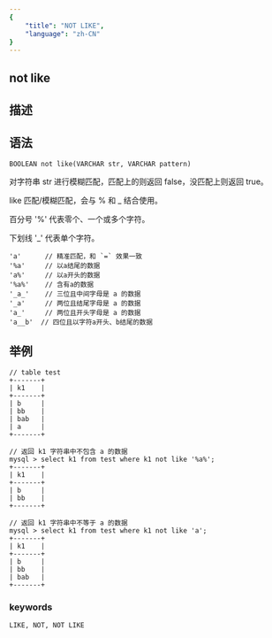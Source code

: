```yaml
---
{
    "title": "NOT LIKE",
    "language": "zh-CN"
}
---
```


## not like
## 描述
## 语法

`BOOLEAN not like(VARCHAR str, VARCHAR pattern)`

对字符串 str 进行模糊匹配，匹配上的则返回 false，没匹配上则返回 true。

like 匹配/模糊匹配，会与 % 和 _ 结合使用。

百分号 '%' 代表零个、一个或多个字符。

下划线 '_' 代表单个字符。

```
'a'      // 精准匹配，和 `=` 效果一致
'%a'     // 以a结尾的数据
'a%'     // 以a开头的数据
'%a%'    // 含有a的数据
'_a_'    // 三位且中间字母是 a 的数据
'_a'     // 两位且结尾字母是 a 的数据
'a_'     // 两位且开头字母是 a 的数据
'a__b'  // 四位且以字符a开头、b结尾的数据
```
## 举例

```
// table test
+-------+
| k1    |
+-------+
| b     |
| bb    |
| bab   |
| a     |
+-------+

// 返回 k1 字符串中不包含 a 的数据
mysql > select k1 from test where k1 not like '%a%';
+-------+
| k1    |
+-------+
| b     |
| bb    |
+-------+

// 返回 k1 字符串中不等于 a 的数据
mysql > select k1 from test where k1 not like 'a';
+-------+
| k1    |
+-------+
| b     |
| bb    |
| bab   |
+-------+
```

### keywords
    LIKE, NOT, NOT LIKE
